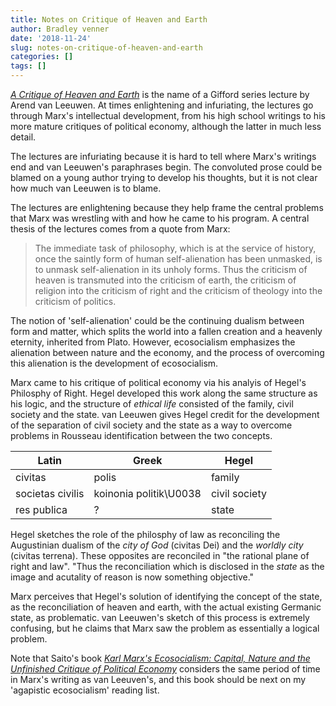 ```yaml
---
title: Notes on Critique of Heaven and Earth
author: Bradley venner
date: '2018-11-24'
slug: notes-on-critique-of-heaven-and-earth
categories: []
tags: []
---
```


[*A Critique of Heaven and Earth*](https://www.giffordlectures.org/lectures/critique-heaven-and-earth) is the name of a Gifford series lecture by Arend van Leeuwen.  At times enlightening and infuriating, the lectures go through Marx's intellectual development, from his high school writings to his more mature critiques of political economy, although the latter in much less detail.  

The lectures are infuriating because it is hard to tell where Marx's writings end and van Leeuwen's paraphrases begin.  The convoluted prose could be blamed on a young author trying to develop his thoughts, but it is not clear how much van Leeuwen is to blame.

The lectures are enlightening because they help frame the central problems that Marx was wrestling with and how he came to his program.  A central thesis of the lectures comes from a quote from Marx:

> The immediate task of philosophy, which is at the service of history, once the saintly form of human self-alienation has been unmasked, is to unmask self-alienation in its unholy forms. Thus the criticism of heaven is transmuted into the criticism of earth, the criticism of religion into the criticism of right and the criticism of theology into the criticism of politics.

The notion of 'self-alienation' could be the continuing dualism between form and matter, which splits the world into a fallen creation and a heavenly eternity, inherited from Plato.  However, ecosocialism emphasizes the alienation between nature and the economy, and the process of overcoming this alienation is the development of ecosocialism.

Marx came to his critique of political economy via his analyis of Hegel's Philosphy of Right.  Hegel developed this work along the same structure as his logic, and the structure of *ethical life* consisted of the family, civil society and the state.  van Leeuwen gives Hegel credit for the development of the separation of civil society and the state as a way to overcome problems in Rousseau identification between the two concepts.  

| Latin | Greek | Hegel |
|-------|-------|-------|
| civitas | polis | family |
| societas civilis | koinonia politik\U0038 | civil society |
| res publica | ? | state |

Hegel sketches the role of the philosphy of law as reconciling the Augustinian dualism of the *city of God* (civitas Dei) and the *worldly city* (civitas terrena).  These opposites are reconciled in "the rational plane of right and law".  "Thus the reconciliation which is disclosed in the *state* as the image and acutality of reason is now something objective."

Marx perceives that Hegel's solution of identifying the concept of the state, as the reconciliation of heaven and earth, with the actual existing Germanic state, as problematic.  van Leeuwen's sketch of this process is extremely confusing, but he claims that Marx saw the problem as essentially a logical problem.  

Note that Saito's book [*Karl Marx's Ecosocialism:  Capital, Nature and the Unfinished Critique of Political Economy*](https://monthlyreview.org/product/karl_marxs_ecosocialism/) considers the same period of time in Marx's writing as van Leeuven's, and this book should be next on my 'agapistic ecosocialism' reading list.